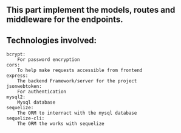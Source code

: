 ## This part implement the models, routes and middleware for the endpoints.


## Technologies involved:
	bcrypt: 
		For password encryption
	cors:
		To help make requests accessible from frontend
	express:
		The backend Framework/server for the project
	jsonwebtoken:
		For authentication
	mysql2:
		Mysql database
	sequelize:
		The ORM to interract with the mysql database
	sequelize-cli:
		The ORM the works with sequelize
	
